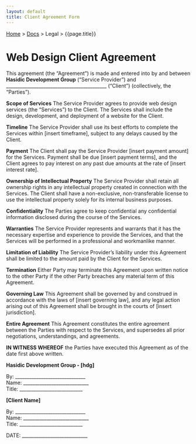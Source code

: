 ```yaml
---
layout: default
title: Client Agreement Form
---
```


[Home](/) > [Docs](/documentation) > Legal > {{page.title}}

# Web Design Client Agreement

This agreement (the “Agreement”) is made and entered into by and between **Hasidic Development Group** (“Service Provider”) and ___________________________________________ (“Client”) (collectively, the “Parties”).

**Scope of Services** 
The Service Provider agrees to provide web design services (the “Services”) to the Client. The Services shall include the design, development, and deployment of a website for the Client.

**Timeline** 
The Service Provider shall use its best efforts to complete the Services within [insert timeframe], subject to any delays caused by the Client.

**Payment** 
The Client shall pay the Service Provider [insert payment amount] for the Services. Payment shall be due [insert payment terms], and the Client agrees to pay interest on any past due amounts at the rate of [insert interest rate].

**Ownership of Intellectual Property** 
The Service Provider shall retain all ownership rights in any intellectual property created in connection with the Services. The Client shall have a non-exclusive, non-transferable license to use the intellectual property solely for its internal business purposes.

**Confidentiality** 
The Parties agree to keep confidential any confidential information disclosed during the course of the Services.

**Warranties** 
The Service Provider represents and warrants that it has the necessary expertise and experience to provide the Services, and that the Services will be performed in a professional and workmanlike manner.

**Limitation of Liability** 
The Service Provider’s liability under this Agreement shall be limited to the amount paid by the Client for the Services.

**Termination** 
Either Party may terminate this Agreement upon written notice to the other Party if the other Party breaches any material term of this Agreement.

**Governing Law** 
This Agreement shall be governed by and construed in accordance with the laws of [insert governing law], and any legal action arising out of this Agreement shall be brought in the courts of [insert jurisdiction].

**Entire Agreement** 
This Agreement constitutes the entire agreement between the Parties with respect to the Services, and supersedes all prior negotiations, understandings, and agreements.

**IN WITNESS WHEREOF** the Parties have executed this Agreement as of the date first above written.

**Hasidic Development Group - [hdg]**

By: ______________________________<br/>
Name: ____________________________<br/>
Title: ___________________________<br/>

**[Client Name]**

By: ______________________________<br/>
Name: ____________________________<br/>
Title: ___________________________<br/>

DATE: ____________________________